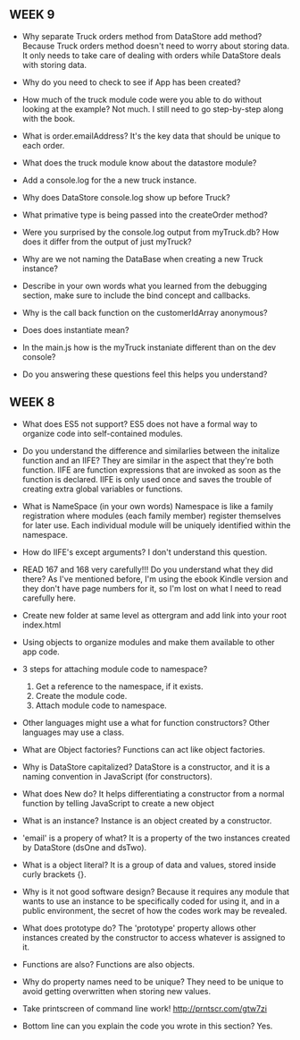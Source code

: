 ## WEEK 9
*   Why separate Truck orders method from DataStore add method?
    Because Truck orders method doesn't need to worry about storing data. It only needs to take care of dealing with orders while DataStore deals with storing data.
    
*   Why do you need to check to see if App has been created?

    
*   How much of the truck module code were you able to do without looking at the example?
    Not much. I still need to go step-by-step along with the book.
    
*   What is order.emailAddress?
    It's the key data that should be unique to each order.
    
*   What does the truck module know about the datastore module?
    
*   Add a console.log for the a new truck instance.
    
*   Why does DataStore console.log show up before Truck?

*   What primative type is being passed into the createOrder method?
    
*   Were you surprised by the console.log output from myTruck.db? How does it differ from the output of just myTruck?
    
*   Why are we not naming the DataBase when creating a new Truck instance?
    
*   Describe in your own words what you learned from the debugging section, make sure to include the bind concept and callbacks.
    
*   Why is the call back function on the customerIdArray anonymous?
    
*   Does does instantiate mean?
    
*   In the main.js how is the myTruck instaniate different than on the dev console?
    
*   Do you answering these questions feel this helps you understand?




## WEEK 8
*   What does ES5 not support?
    ES5 does not have a formal way to organize code into self-contained modules.

*   Do you understand the difference and similarlies between the initalize function and an IIFE?
    They are similar in the aspect that they're both function. IIFE are function expressions that are invoked as soon as the function is declared. IIFE is only used once and saves the trouble of creating extra global variables or functions.

*   What is NameSpace (in your own words)
    Namespace is like a family registration where modules (each family member) register themselves for later use. Each individual module will be uniquely identified within the namespace.
    
*   How do IIFE's except arguments?
    I don't understand this question.
    
*   READ 167 and 168 very carefully!!! Do you understand what they did there?
    As I've mentioned before, I'm using the ebook Kindle version and they don't have page numbers for it, so I'm lost on what I need to read carefully here.
    
*   Create new folder at same level as ottergram and add link into your root index.html
    
*   Using objects to organize modules and make them available to other app code.
    
*   3 steps for attaching module code to namespace?
    1. Get a reference to the namespace, if it exists.
    2. Create the module code.
    3. Attach module code to namespace.
    
*   Other languages might use a what for function constructors?
    Other languages may use a class.
    
*   What are Object factories?
    Functions can act like object factories.

*   Why is DataStore capitalized?
    DataStore is a constructor, and it is a naming convention in JavaScript (for constructors).
    
*   What does New do?
    It helps differentiating a constructor from a normal function by telling JavaScript to create a new object
    
*   What is an instance?
    Instance is an object created by a constructor.
    
*   'email' is a propery of what?
    It is a property of the two instances created by DataStore (dsOne and dsTwo).
    
*   What is a object literal?
    It is a group of data and values, stored inside curly brackets {}.
    
*   Why is it not good software design?
    Because it requires any module that wants to use an instance to be specifically coded for using it, and in a public environment, the secret of how the codes work may be revealed.
    
*   What does prototype do?
    The 'prototype' property allows other instances created by the constructor to access whatever is assigned to it.
    
*   Functions are also?
    Functions are also objects.
    
*   Why do property names need to be unique?
    They need to be unique to avoid getting overwritten when storing new values.
    
*   Take printscreen of command line work!
    http://prntscr.com/gtw7zi 
    
*   Bottom line can you explain the code you wrote in this section?
    Yes.
